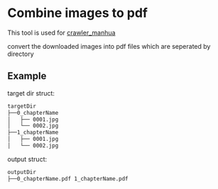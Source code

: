 # Combine images to pdf

This tool is used for [crawler_manhua](https://github.com/Wegt-meoh/crawler_manhua)

convert the downloaded images into pdf files which are seperated by directory

## Example

target dir struct:

```md
targetDir
├──0_chapterName
│   ├── 0001.jpg
│   └── 0002.jpg
├──1_chapterName
│   ├── 0001.jpg
│   └── 0002.jpg
```

output struct:

```md
outputDir
├──0_chapterName.pdf 1_chapterName.pdf
```
